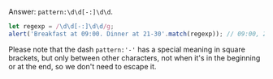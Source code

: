 Answer: `pattern:\d\d[-:]\d\d`.

```js run
let regexp = /\d\d[-:]\d\d/g;
alert('Breakfast at 09:00. Dinner at 21-30'.match(regexp)); // 09:00, 21-30
```

Please note that the dash `pattern:'-'` has a special meaning in square brackets, but only between other characters, not when it's in the beginning or at the end, so we don't need to escape it.
